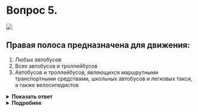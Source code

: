 # Вопрос 5.

![](https://s.drom.ru/i24227/pdd/tickets/2016/1542609070.jpg)

## Правая полоса предназначена для движения:

1. Любых автобусов
2. Всех автобусов и троллейбусов
3. Автобусов и троллейбусов, являющихся маршрутными транспортными средствами, школьных автобусов и легковых такси, а также велосипедистов

<details>
<summary><b>Показать ответ</b></summary>
Правильный ответ: 3
</details>
<details>
<summary><b>Подробнее</b></summary>
По крайней правой полосе, обозначенной разметкой 1.23.1 (в виде буквы «А») и знаком 5.14.1 «Полоса для маршрутных транспортных средств» из перечисленных в ответах ТС имеют право на движение автобусы и троллейбусы, движущиеся по установленным маршрутам с обозначенными местами остановок, относящиеся к маршрутным транспортным средствам, а также школьные автобусы, легковые такси и велосипедисты.
(Пункт 1.2 ПДД, «Дорожные знаки», «Горизонтальная разметка»)
</details>